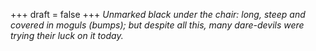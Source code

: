
+++
draft = false
+++
_Unmarked black under the chair: long, steep and covered in moguls (bumps); but despite all this, many dare-devils were trying their luck on it today._
